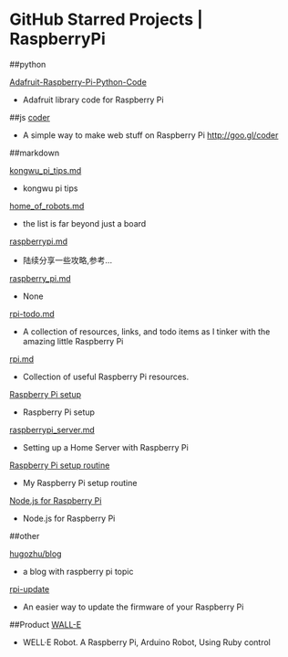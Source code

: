 GitHub Starred Projects | RaspberryPi
=====================================

##python

[Adafruit-Raspberry-Pi-Python-Code](https://github.com/adafruit/Adafruit-Raspberry-Pi-Python-Code)
- Adafruit library code for Raspberry Pi

##js
[coder](https://github.com/googlecreativelab/coder)
- A simple way to make web stuff on Raspberry Pi 
http://goo.gl/coder

##markdown

[kongwu_pi_tips.md](https://gist.github.com/kennyz/4748807)
- kongwu pi tips

[home_of_robots.md](https://gist.github.com/shuaishuai/5812680)
- the list is far beyond just a board

[raspberrypi.md](https://gist.github.com/junstrix/5053559)
- 陆续分享一些攻略,参考...

[raspberry_pi.md](https://gist.github.com/bitkevin/8423181)
- None

[rpi-todo.md](https://gist.github.com/vancetran/4711671)
- A collection of resources, links, and todo items as I tinker with the amazing little Raspberry Pi

[rpi.md](https://gist.github.com/dideler/3394257)
- Collection of useful Raspberry Pi resources.

[Raspberry Pi setup](https://gist.github.com/jkosoy/5379904)
- Raspberry Pi setup

[raspberrypi_server.md](https://gist.github.com/stormpython/9502324)
- Setting up a Home Server with Raspberry Pi

[Raspberry Pi setup routine](https://gist.github.com/thpani/7052861)
- My Raspberry Pi setup routine

[Node.js for Raspberry Pi](https://gist.github.com/adammw/3245130)
- Node.js for Raspberry Pi



##other

[hugozhu/blog](https://github.com/hugozhu/blog)
- a blog with raspberry pi topic

[rpi-update](https://github.com/Hexxeh/rpi-update)
- An easier way to update the firmware of your Raspberry Pi


##Product
[WALL-E](https://github.com/miclle/WALL-E)
- WELL·E Robot. A Raspberry Pi, Arduino Robot, Using Ruby control